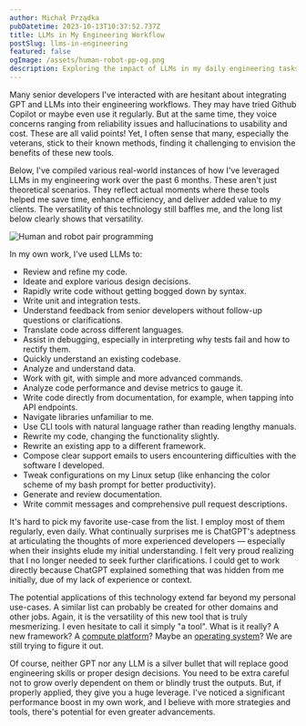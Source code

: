 ```yaml
---
author: Michał Prządka
pubDatetime: 2023-10-13T10:37:52.737Z
title: LLMs in My Engineering Workflow
postSlug: llms-in-engineering
featured: false
ogImage: /assets/human-robot-pp-og.png
description: Exploring the impact of LLMs in my daily engineering tasks. From refining code to understanding feedback, I explain how these AI tools have enhanced efficiency and productivity in my workflow over the past 6 months.
---
```


Many senior developers I've interacted with are hesitant about integrating GPT and LLMs into their engineering workflows. They may have tried Github Copilot or maybe even use it regularly. But at the same time, they voice concerns ranging from reliability issues and hallucinations to usability and cost. These are all valid points! Yet, I often sense that many, especially the veterans, stick to their known methods, finding it challenging to envision the benefits of these new tools.

Below, I've compiled various real-world instances of how I've leveraged LLMs in my engineering work over the past 6 months. These aren't just theoretical scenarios. They reflect actual moments where these tools helped me save time, enhance efficiency, and deliver added value to my clients. The versatility of this technology still baffles me, and the long list below clearly shows that versatility.

![Human and robot pair programming](/assets/human-robot-pp.png)

In my own work, I've used LLMs to:

- Review and refine my code.
- Ideate and explore various design decisions.
- Rapidly write code without getting bogged down by syntax.
- Write unit and integration tests.
- Understand feedback from senior developers without follow-up questions or clarifications.
- Translate code across different languages.
- Assist in debugging, especially in interpreting why tests fail and how to rectify them.
- Quickly understand an existing codebase.
- Analyze and understand data.
- Work with git, with simple and more advanced commands.
- Analyze code performance and devise metrics to gauge it.
- Write code directly from documentation, for example, when tapping into API endpoints.
- Navigate libraries unfamiliar to me.
- Use CLI tools with natural language rather than reading lengthy manuals.
- Rewrite my code, changing the functionality slightly.
- Rewrite an existing app to a different framework.
- Compose clear support emails to users encountering difficulties with the software I developed.
- Tweak configurations on my Linux setup (like enhancing the color scheme of my bash prompt for better productivity).
- Generate and review documentation.
- Write commit messages and comprehensive pull request descriptions.

It's hard to pick my favorite use-case from the list. I employ most of them regularly, even daily. What continually surprises me is ChatGPT's adeptness at articulating the thoughts of more experienced developers — especially when their insights elude my initial understanding. I felt very proud realizing that I no longer needed to seek further clarifications. I could get to work directly because ChatGPT explained something that was hidden from me initially, due of my lack of experience or context.

The potential applications of this technology extend far beyond my personal use-cases. A similar list can probably be created for other domains and other jobs. Again, it is the versatility of this new tool that is truly mesmerizing. I even hesitate to call it simply "a tool". What is it really? A new framework? A [compute platform](https://www.interconnects.ai/p/llms-are-computing-platforms)? Maybe an [operating system](https://twitter.com/karpathy/status/1707437820045062561)? We are still trying to figure it out.

Of course, neither GPT nor any LLM is a silver bullet that will replace good engineering skills or proper design decisions. You need to be extra careful not to grow overly dependent on them or blindly trust the outputs. But, if properly applied, they give you a huge leverage. I've noticed a significant performance boost in my own work, and I believe with more strategies and tools, there's potential for even greater advancements.
